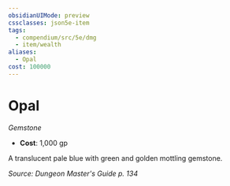 ```yaml
---
obsidianUIMode: preview
cssclasses: json5e-item
tags:
  - compendium/src/5e/dmg
  - item/wealth
aliases:
  - Opal
cost: 100000
---
```

# Opal
*Gemstone*  

- **Cost**: 1,000 gp

A translucent pale blue with green and golden mottling gemstone.

*Source: Dungeon Master's Guide p. 134*
